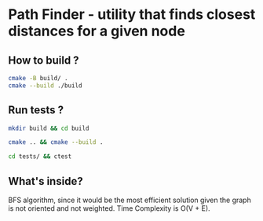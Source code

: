 
# Path Finder - utility that finds closest distances for a given node

## How to build ?

```bash
cmake -B build/ .
cmake --build ./build
```

## Run tests ?

```bash
mkdir build && cd build

cmake .. && cmake --build .

cd tests/ && ctest
```

## What's inside?

BFS algorithm, since it would be the most efficient solution
given the graph is not oriented and not weighted. Time Complexity is O(V + E).
